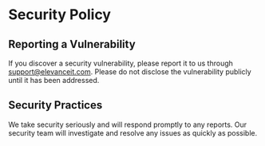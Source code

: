 # Security Policy

## Reporting a Vulnerability

If you discover a security vulnerability, please report it to us through
[support@elevanceit.com](mailto:support@elevanceit.com). Please do not disclose
the vulnerability publicly until it has been addressed.

## Security Practices

We take security seriously and will respond promptly to any reports. Our
security team will investigate and resolve any issues as quickly as possible.
